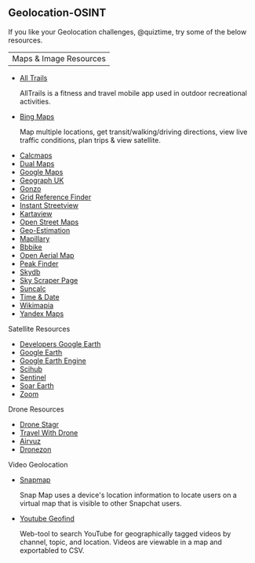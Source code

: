 ## Geolocation-OSINT
<p>If you like your Geolocation challenges, @quiztime, try some of the below resources.</p>
<table>
    <tr>
        <td>Maps & Image Resources</tr>
    </tr>
</table>
<ul>
 <li><a href="https://alltrails.com/">All Trails</a></li>
   <p>AllTrails is a fitness and travel mobile app used in outdoor recreational activities.</p>
 <li><a href="https://bing.com/maps?FORM=Z9LH2">Bing Maps</a></li>
   <p>Map multiple locations, get transit/walking/driving directions, view live traffic conditions, plan trips & view satellite.</p>
 <li><a href="https://calcmaps.com/">Calcmaps</a></li>
 <li><a href="http://data.mashedworld.com/dualmaps/map.htm?x=-87.981906&y=43.029482&z=16&gm=2&ve=4&gc=0&bz=1&bd=0&mw=1&mi=0&mg=1&mv=01">Dual Maps</a></li>
 <li><a href="https://google.com/maps">Google Maps</a></li>
 <li><a href="https://geograph.org.uk/">Geograph UK</a></li>
 <li><a href="https://github.com/GONZOsint/gvision">Gonzo</li>
 <li><a href="https://gridreferencefinder.com/">Grid Reference Finder</a></li>
 <li><a href="https://instantstreetview.com/">Instant Streetview</a></li>
 <li><a href="https://kartaview.org/map/">Kartaview</a></li>
 <li><a href="https://openstreetmap.org/">Open Street Maps</a></li>
 <li><a href="https://labs.tib.eu/geoestimation/">Geo-Estimation</a></li>
 <li><a href="https://mapillary.com/">Mapillary</a></li>
 <li><a href="https://mc.bbbike.org/mc/">Bbbike</a></li>
 <li><a href="https://openaerialmap.org/">Open Aerial Map</a></li>
 <li><a href="https://peakfinder.org/">Peak Finder</a></li>
 <li><a href="https://skydb.net/">Skydb</a></li>
 <li><a href="https://skyscraperpage.com/">Sky Scraper Page</a></li>
 <li><a href="https://suncalc.org/">Suncalc</a></li>
 <li><a href="https://timeanddate.com/">Time & Date</a></li>
 <li><a href="http://wikimapia.org/">Wikimapia</a></li>
 <li><a href="https://yandex.com/maps/">Yandex Maps</a></li>
 </ul>
<p>Satellite Resources</p>
<ul>
 <li><a href="https://developers.google.com/earth-engine/datasets/">Developers Google Earth</a></li>
 <li><a href="https://earth.google.com/web/">Google Earth</li>
 <li><a href="https://earthengine.google.com/">Google Earth Engine</a></li>
 <li><a href="https://scihub.copernicus.eu/">Scihub</a></li>
 <li><a href="https://sentinel-hub.com/">Sentinel</a></li>
 <li><a href="https://soar.earth/">Soar Earth</a></li>
 <li><a href="https://zoom.earth/">Zoom</a></li>
</ul>
<p>Drone Resources</p>
<ul>
 <li><a href="https://dronestagr.am/">Drone Stagr</a></li>
 <li><a href="https://travelwithdrone.com/">Travel With Drone</li>
 <li><a href="https://airvuz.com/">Airvuz</a></li>
 <li><a href="https://dronezon.com/category/best-drone-videos/">Dronezon</a></li>
</ul>
 <p>Video Geolocation</p>
<ul>
  <li><a href="https://map.snapchat.com">Snapmap</a></li>
    <p>Snap Map uses a device's location information to locate users on a virtual map that is visible to other Snapchat users.</p>
  <li><a href="https://mattw.io/youtube-geofind/location">Youtube Geofind</a></li>
    <p>Web-tool to search YouTube for geographically tagged videos by channel, topic, and location. Videos are viewable in a map and exportabled to CSV.</p>
</ul> 
<br></be>
